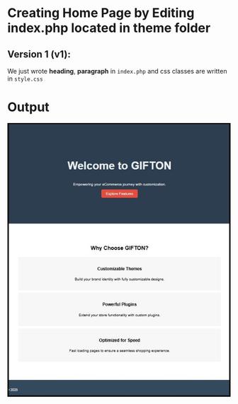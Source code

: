 # Creating Home Page by Editing index.php located in theme folder

## Version 1 (v1):

We just wrote **heading**, **paragraph** in `index.php` and css classes are written in `style.css`

# Output

![Output image for this repo](/images/index.jpg)
